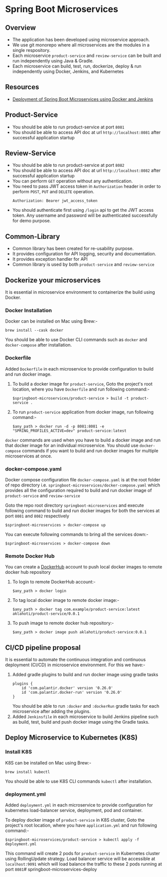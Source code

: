 # Spring Boot Microservices

## Overview
* The application has been developed using microservice approach.
* We use git monorepo where all microservices are the modules in a single respository.
* Each microservice `product-service` and `review-service` can be built and run independently using Java & Gradle.
* Each microservice can build, test, run, dockerize, deploy & run independently using Docker, Jenkins, and Kubernetes

## Resources 
* [Deployment of Spring Boot Microservices using Docker and Jenkins](https://codingnconcepts.com/spring-boot/deployment-of-microservices-using-docker-and-jenkins/)

## Product-Service
* You should be able to run product-service at port `8081`
* You should be able to access API doc at url `http://localhost:8081` after successful application startup

## Review-Service
* You should be able to run product-service at port `8082`
* You should be able to access API doc at url `http://localhost:8082` after successful application startup
* You can perform `GET` operation without any authentication.
* You need to pass JWT access token in `Authorization` header in order to perform `POST`, `PUT` and `DELETE` operation.
  ```
  Authorization: Bearer jwt_access_token
  ```
* You should authenticate first using `/login` api to get the JWT access token. Any username and password will be authenticated successfully for demo purpose.

## Common-Library
* Common library has been created for re-usability purpose.
* It provides configuration for API logging, security and documentation.
* It provides exception handler for API
* Common library is used by both `product-service` and `review-service`


## Dockerize your microservices
It is essential in microservice environment to containerize the build using Docker.

### Docker Installation
Docker can be installed on Mac using Brew:-
```
brew install --cask docker
```
You should be able to use Docker CLI commands such as `docker` and `docker-compose` after installation.

### Dockerfile
Added `Dockerfile` in each microservice to provide configuration to build and run docker image.

1. To build a docker image for `product-service`, Goto the project's root location, where you have `Dockerfile` and run following command:-
    ```
    $springboot-microservices/product-service > build -t product-service .
    ```

2. To run `product-service` application from docker image, run following command:-
    ```
    $any_path > docker run -d -p 8081:8081 -e "SPRING_PROFILES_ACTIVE=dev" product-service:latest
    ```

`docker` commands are used when you have to build a docker image and run that docker image for an individual microservice. You should use `docker-compose` commands if you want to build and run docker images for multiple microservices at once.

### docker-compose.yaml
Docker compose configuration file `docker-compose.yaml` is at the root folder of repo directory i.e. `springboot-microservices/docker-compose.yaml` which provides all the configuration required to build and run docker image of `product-service` and `review-service`

Goto the repo root directory `springboot-microservices` and execute following command to build and run docker images for both the services at port `8081` and `8082` respectively

```
$springboot-microservices > docker-compose up
```

You can execute following commands to bring all the services down:-

```
$springboot-microservices > docker-compose down
```

### Remote Docker Hub
You can create a [DockerHub](https://www.docker.com/get-started) account to push local docker images to remote docker hub repository
1. To login to remote DockerHub account:-
    ```
    $any_path > docker login
    ```
2. To tag local docker image to remote docker image:-
    ```
    $any_path > docker tag com.example/product-service:latest aklahoti/product-service/0.0.1
    ```
3. To push image to remote docker hub repository:-
    ```
    $any_path > docker image push aklahoti/product-service:0.0.1 
    ```

## CI/CD pipeline proposal
It is essential to automate the continuous integration and continuous deployment (CI/CD) in microservice environment. For this we have:-

1. Added gradle plugins to build and run docker image using gradle tasks
    ```
    plugins {
        id 'com.palantir.docker' version '0.26.0'
        id 'com.palantir.docker-run' version '0.26.0'
    }
    ```
   You should be able to run `:docker` and `:dockerRun` gradle tasks for each microservice after adding the plugins.
2. Added `Jenkinsfile` in each microservice to build Jenkins pipeline such as build, test, build and push docker image using the Gradle tasks.

## Deploy Microservice to Kubernetes (K8S)
### Install K8S
K8S can be installed on Mac using Brew:-
```
brew install kubectl
```
You should be able to use K8S CLI commands `kubectl` after installation.

### deployment.yml
Added `deployment.yml` in each microservice to provide configuration for kubernetes load-balancer service, deployment, pod and container.

To deploy docker image of `product-service` in K8S cluster, Goto the project's root location, where you have `application.yml` and run following command:-
```
$springboot-microservices/product-service > kubectl apply -f deployment.yml
```
This command will create 2 pods for `product-service` in Kubernetes cluster using RollingUpdate strategy. Load balancer service will be accessible at `localhost:9091` which will load balance the traffic to these 2 pods running at port `8081`# springboot-microservices-deploy
